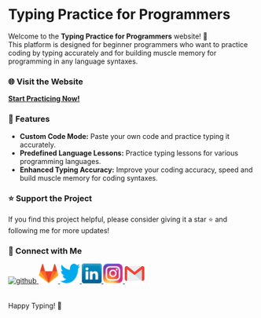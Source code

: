# Typing Practice for Programmers

Welcome to the **Typing Practice for Programmers** website! 🚀  
This platform is designed for beginner programmers who want to practice coding by typing accurately and for building muscle memory for programming in any language syntaxes. 

### 🌐 Visit the Website
[**Start Practicing Now!**](https://vedantkawade3.github.io/codeType/)  

### 🎯 Features
- **Custom Code Mode:** Paste your own code and practice typing it accurately.
- **Predefined Language Lessons:** Practice typing lessons for various programming languages.
- **Enhanced Typing Accuracy:** Improve your coding accuracy, speed and build muscle memory for coding syntaxes.

### ⭐ Support the Project
If you find this project helpful, please consider giving it a star ⭐ and following me for more updates!  

### 🔗 Connect with Me
<p align="left">
</p>
<a href="https://github.com/VedantKawade3" target="_blank">
<img src="https://www.vectorlogo.zone/logos/github/github-icon.svg" alt="github" title="github" width="40" height="40"/>
</a>
<a href="https://gitlab.com/VedantKawade3" target="_blank">
<img src="https://github.com/VedantKawade3/VedantKawade3/blob/main/icons/gitlab.png" alt="GitLab" title="GitLab" width="40" height="40"/>
</a>
<a href="https://x.com/Vedant_Kawade07" target="_blank">
<img src="https://github.com/VedantKawade3/VedantKawade3/blob/main/icons/twitter.png" alt="Twitter" title="Twitter" width="40" height="40"/>
</a>
<a href="https://www.linkedin.com/in/vedant-kawade-09501b278/" target="_blank">
<img src="https://github.com/VedantKawade3/VedantKawade3/blob/main/icons/linkedin.png" alt="LinkedIn" title="LinkedIn" width="40" height="40"/>
</a>
<a href="https://www.instagram.com/" target="_blank">
<img src="https://github.com/VedantKawade3/VedantKawade3/blob/main/icons/instagram.png" alt="Instagram" title="Instagram" width="40" height="40"/>
</a>
<a href="mailto:vedantkawade.official@gmail.com" target="_blank">
<img src="https://github.com/VedantKawade3/VedantKawade3/blob/main/icons/gmail.png" alt="Email -Vedant Kawade" title="Email -Vedant Kawade" width="40" height="40"/>
</a> <br><br><br>
Happy Typing! 🎉
